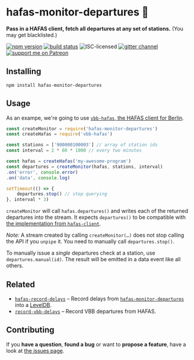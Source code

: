 # hafas-monitor-departures 🔭

**Pass in a HAFAS client, fetch all departures at any set of stations.** (You may get blacklisted.)

[![npm version](https://img.shields.io/npm/v/hafas-monitor-departures.svg)](https://www.npmjs.com/package/hafas-monitor-departures)
[![build status](https://img.shields.io/travis/derhuerst/hafas-monitor-departures.svg)](https://travis-ci.org/derhuerst/hafas-monitor-departures)
![ISC-licensed](https://img.shields.io/github/license/derhuerst/hafas-monitor-departures.svg)
[![gitter channel](https://badges.gitter.im/derhuerst/vbb-rest.svg)](https://gitter.im/derhuerst/vbb-rest)
[![support me on Patreon](https://img.shields.io/badge/support%20me-on%20patreon-fa7664.svg)](https://patreon.com/derhuerst)


## Installing

```shell
npm install hafas-monitor-departures
```


## Usage

As an exampe, we're going to use [`vbb-hafas`, the HAFAS client for Berlin](https://www.npmjs.com/package/vbb-hafas).

```js
const createMonitor = require('hafas-monitor-departures')
const createHafas = require('vbb-hafas')

const stations = ['900000100003'] // array of station ids
const interval = 2 * 60 * 1000 // every two minutes

const hafas = createHafas('my-awesome-program')
const departures = createMonitor(hafas, stations, interval)
.on('error', console.error)
.on('data', console.log)

setTimeout(() => {
	departures.stop() // stop querying
}, interval * 3)
```

`createMonitor` will call `hafas.departures()` and writes each of the returned departures into the stream. It expects `departures()` to be compatible with [the implementation from `hafas-client`](https://github.com/public-transport/hafas-client/blob/v2.5.0/docs/departures.md#departuresstation-opt).

*Note:* A stream created by calling `createMonitor(…)` does not stop calling the API if you `unpipe` it. You need to manually call `departures.stop()`.

To manually issue a *single* departures check at a station, use `departures.manual(id)`. The result will be emitted in a data event like all others.


## Related

- [`hafas-record-delays`](https://npmjs.com/package/hafas-record-delays) – Record delays from [`hafas-monitor-departures`](https://github.com/derhuerst/hafas-monitor-departures) into a [LevelDB](http://leveldb.org).
- [`record-vbb-delays`](https://npmjs.com/package/record-vbb-delays) – Record VBB departures from HAFAS.


## Contributing

If you **have a question**, **found a bug** or want to **propose a feature**, have a look at [the issues page](https://github.com/derhuerst/hafas-monitor-departures/issues).
